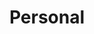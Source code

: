 ---
view: category
lang: en
order: 3
top: true
title: Personal
description: Random stuff about Samuel Tyler and his life, if you are interested.
excerpt: Rando
slug: About Me!
meta:
  - property: og:image
    content: images/rbe-banner.png
  - name: twitter:image
    content: images/rbe-banner.png
---